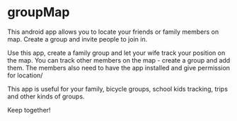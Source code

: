 # groupMap

This android app allows you to locate your friends or family members on map. Create a group and invite people to join in.

Use this app, create a family group and let your wife track your position on the map. You can track other members on the map - create a group and add them. The members also need to have the app installed and give permission for location/

This app is useful for your family, bicycle groups,  school kids tracking, trips and other kinds of groups.  

Keep together!
